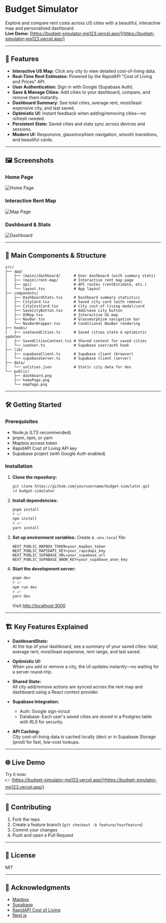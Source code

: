 # Budget Simulator

Explore and compare rent costs across US cities with a beautiful, interactive map and personalized dashboard.  
**Live Demo:** [https://budget-simulator-mp123.vercel.app/](https://budget-simulator-mp123.vercel.app/)

---

## 🚀 Features

- **Interactive US Map:** Click any city to view detailed cost-of-living data.
- **Real-Time Rent Estimates:** Powered by the RapidAPI "Cost of Living and Prices" API.
- **User Authentication:** Sign in with Google (Supabase Auth).
- **Save & Manage Cities:** Add cities to your dashboard, compare, and remove them instantly.
- **Dashboard Summary:** See total cities, average rent, most/least expensive city, and last saved.
- **Optimistic UI:** Instant feedback when adding/removing cities—no refresh needed.
- **Persistent State:** Saved cities and stats sync across devices and sessions.
- **Modern UI:** Responsive, glassmorphism navigation, smooth transitions, and beautiful cards.

---

## 🖼️ Screenshots

### Home Page
![Home Page](public/homePage.png)

### Interactive Rent Map
![Map Page](public/mapPage.png)

### Dashboard & Stats
![Dashboard](public/dashboard.png)

---

## 🧩 Main Components & Structure

```
src/
├── app/
│   ├── (main)/dashboard/      # User dashboard (with summary stats)
│   ├── (main)/rent-map/       # Interactive rent map page
│   ├── api/                   # API routes (rentEstimate, etc.)
│   └── layout.tsx             # App layout
├── components/
│   ├── DashboardStats.tsx     # Dashboard summary statistics
│   ├── CityCard.tsx           # Saved city card (with remove)
│   ├── CityCostCard.tsx       # City cost-of-living modal/card
│   ├── SaveCityButton.tsx     # Add/save city button
│   ├── USMap.tsx              # Interactive US map
│   ├── NavBar.tsx             # Glassmorphism navigation bar
│   └── NavBarWrapper.tsx      # Conditional NavBar rendering
├── hooks/
│   ├── useSavedCities.ts      # Saved cities state & optimistic updates
│   ├── SavedCitiesContext.tsx # Shared context for saved cities
│   └── useUser.ts             # Supabase user/auth hook
├── lib/
│   ├── supabaseClient.ts      # Supabase client (browser)
│   └── supabaseServer.ts      # Supabase client (server)
├── data/
│   └── usCities.json          # Static city data for dev
└── public/
    ├── dashboard.png
    ├── homePage.png
    └── mapPage.png
```

---

## 🛠️ Getting Started

### Prerequisites

- Node.js (LTS recommended)
- pnpm, npm, or yarn
- Mapbox access token
- RapidAPI Cost of Living API key
- Supabase project (with Google Auth enabled)

### Installation

1. **Clone the repository:**
   ```bash
   git clone https://github.com/yourusername/budget-simulator.git
   cd budget-simulator
   ```

2. **Install dependencies:**
   ```bash
   pnpm install
   # or
   npm install
   # or
   yarn install
   ```

3. **Set up environment variables:**
   Create a `.env.local` file:
   ```
   NEXT_PUBLIC_MAPBOX_TOKEN=your_mapbox_token
   NEXT_PUBLIC_RAPIDAPI_KEY=your_rapidapi_key
   NEXT_PUBLIC_SUPABASE_URL=your_supabase_url
   NEXT_PUBLIC_SUPABASE_ANON_KEY=your_supabase_anon_key
   ```

4. **Start the development server:**
   ```bash
   pnpm dev
   # or
   npm run dev
   # or
   yarn dev
   ```

   Visit [http://localhost:3000](http://localhost:3000)

---

## 🏗️ Key Features Explained

- **DashboardStats:**  
  At the top of your dashboard, see a summary of your saved cities: total, average rent, most/least expensive, rent range, and last saved.

- **Optimistic UI:**  
  When you add or remove a city, the UI updates instantly—no waiting for a server round-trip.

- **Shared State:**  
  All city add/remove actions are synced across the rent map and dashboard using a React context provider.

- **Supabase Integration:**  
  - Auth: Google sign-in/out
  - Database: Each user's saved cities are stored in a Postgres table with RLS for security.

- **API Caching:**  
  City cost-of-living data is cached locally (dev) or in Supabase Storage (prod) for fast, low-cost lookups.

---

## 🌐 Live Demo

Try it now:  
👉 [https://budget-simulator-mp123.vercel.app/](https://budget-simulator-mp123.vercel.app/)

---

## 🤝 Contributing

1. Fork the repo
2. Create a feature branch (`git checkout -b feature/YourFeature`)
3. Commit your changes
4. Push and open a Pull Request

---

## 📄 License

MIT

---

## 🙏 Acknowledgments

- [Mapbox](https://www.mapbox.com/)
- [Supabase](https://supabase.com/)
- [RapidAPI Cost of Living](https://rapidapi.com/)
- [Next.js](https://nextjs.org/)

